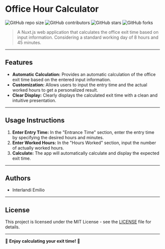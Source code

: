 # Office Hour Calculator

![GitHub repo size](https://img.shields.io/github/repo-size/Dasdar990/officeHourCalc?style=for-the-badge)
![GitHub contributors](https://img.shields.io/github/contributors/Dasdar990/officeHourCalc?style=for-the-badge)
![GitHub stars](https://img.shields.io/github/stars/Dasdar990/officeHourCalc?style=for-the-badge)
![GitHub forks](https://img.shields.io/github/forks/Dasdar990/officeHourCalc?style=for-the-badge)

> A Nuxt.js web application that calculates the office exit time based on input information. Considering a standard working day of 8 hours and 45 minutes.

---

## Features

- **Automatic Calculation:** Provides an automatic calculation of the office exit time based on the entered input information.
- **Customization:** Allows users to input the entry time and the actual worked hours to get a personalized result.
- **Clear Display:** Clearly displays the calculated exit time with a clean and intuitive presentation.

---

## Usage Instructions

1. **Enter Entry Time:** In the "Entrance Time" section, enter the entry time by specifying the desired hours and minutes.
2. **Enter Worked Hours:** In the "Hours Worked" section, input the number of actually worked hours.
3. **Calculate:** The app will automatically calculate and display the expected exit time.

---

## Authors

- Interlandi Emilio

---

## License

This project is licensed under the MIT License - see the [LICENSE](LICENSE) file for details.

--- 

🚀 **Enjoy calculating your exit time!** 🚀
